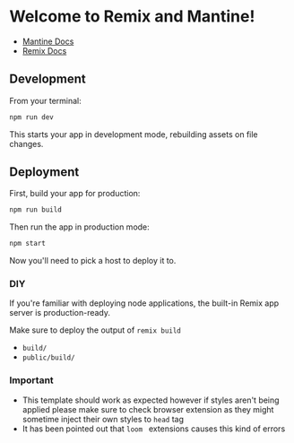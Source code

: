 # Welcome to Remix and Mantine!

- [Mantine Docs](https://mantine.dev/)
- [Remix Docs](https://remix.run/docs)

## Development

From your terminal:

```sh
npm run dev
```

This starts your app in development mode, rebuilding assets on file changes.

## Deployment

First, build your app for production:

```sh
npm run build
```

Then run the app in production mode:

```sh
npm start
```

Now you'll need to pick a host to deploy it to.

### DIY

If you're familiar with deploying node applications, the built-in Remix app server is production-ready.

Make sure to deploy the output of `remix build`

- `build/`
- `public/build/`

### Important 
- This template should work as expected however if styles aren't being applied please make sure to check browser extension as they might sometime inject their own styles to `head` tag
- It has been pointed out that `loom ` extensions causes this kind of errors
